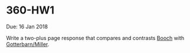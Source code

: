 # 360-HW1
Due: 16 Jan 2018

Write a two-plus page response that compares and contrasts [Booch](http://www.cs.cofc.edu/~bowring/classes/csci%20360/docs/BoochArchitectureHallucination.pdf) with [Gotterbarn/Miller](http://www.cs.cofc.edu/~bowring/classes/csci%20360/docs/EthicalRisks.pdf).
